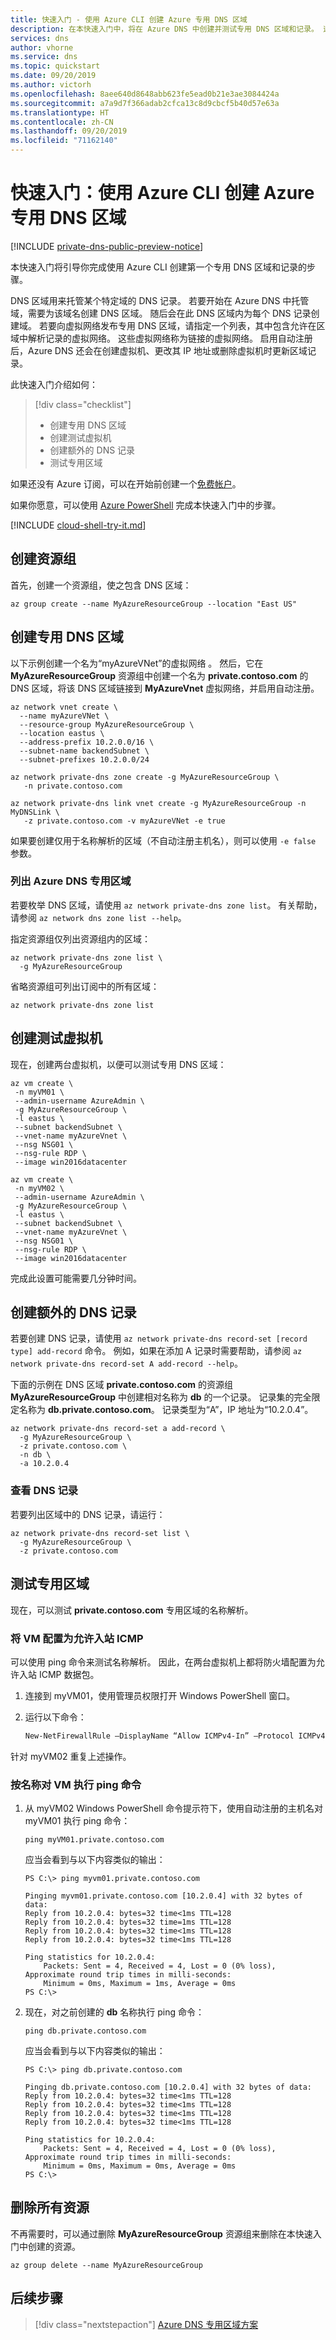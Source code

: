 ```yaml
---
title: 快速入门 - 使用 Azure CLI 创建 Azure 专用 DNS 区域
description: 在本快速入门中，将在 Azure DNS 中创建并测试专用 DNS 区域和记录。 这是有关使用 Azure CLI 创建和管理你的第一个专用 DNS 区域和记录的分步指南。
services: dns
author: vhorne
ms.service: dns
ms.topic: quickstart
ms.date: 09/20/2019
ms.author: victorh
ms.openlocfilehash: 8aee640d8648abb623fe5ead0b21e3ae3084424a
ms.sourcegitcommit: a7a9d7f366adab2cfca13c8d9cbcf5b40d57e63a
ms.translationtype: HT
ms.contentlocale: zh-CN
ms.lasthandoff: 09/20/2019
ms.locfileid: "71162140"
---
```

# <a name="quickstart-create-an-azure-private-dns-zone-using-the-azure-cli"></a>快速入门：使用 Azure CLI 创建 Azure 专用 DNS 区域

[!INCLUDE [private-dns-public-preview-notice](../../includes/private-dns-public-preview-notice.md)]

本快速入门将引导你完成使用 Azure CLI 创建第一个专用 DNS 区域和记录的步骤。

DNS 区域用来托管某个特定域的 DNS 记录。 若要开始在 Azure DNS 中托管域，需要为该域名创建 DNS 区域。 随后会在此 DNS 区域内为每个 DNS 记录创建域。 若要向虚拟网络发布专用 DNS 区域，请指定一个列表，其中包含允许在区域中解析记录的虚拟网络。  这些虚拟网络称为链接的虚拟网络。  启用自动注册后，Azure DNS 还会在创建虚拟机、更改其 IP 地址或删除虚拟机时更新区域记录。

此快速入门介绍如何：

> [!div class="checklist"]
> * 创建专用 DNS 区域
> * 创建测试虚拟机
> * 创建额外的 DNS 记录
> * 测试专用区域

如果还没有 Azure 订阅，可以在开始前创建一个[免费帐户](https://azure.microsoft.com/free/?WT.mc_id=A261C142F)。

如果你愿意，可以使用 [Azure PowerShell](private-dns-getstarted-powershell.md) 完成本快速入门中的步骤。

[!INCLUDE [cloud-shell-try-it.md](../../includes/cloud-shell-try-it.md)]

## <a name="create-the-resource-group"></a>创建资源组

首先，创建一个资源组，使之包含 DNS 区域： 

```azurecli
az group create --name MyAzureResourceGroup --location "East US"
```

## <a name="create-a-private-dns-zone"></a>创建专用 DNS 区域

以下示例创建一个名为“myAzureVNet”的虚拟网络  。 然后，它在 **MyAzureResourceGroup** 资源组中创建一个名为 **private.contoso.com** 的 DNS 区域，将该 DNS 区域链接到 **MyAzureVnet** 虚拟网络，并启用自动注册。

```azurecli
az network vnet create \
  --name myAzureVNet \
  --resource-group MyAzureResourceGroup \
  --location eastus \
  --address-prefix 10.2.0.0/16 \
  --subnet-name backendSubnet \
  --subnet-prefixes 10.2.0.0/24

az network private-dns zone create -g MyAzureResourceGroup \
   -n private.contoso.com

az network private-dns link vnet create -g MyAzureResourceGroup -n MyDNSLink \
   -z private.contoso.com -v myAzureVNet -e true
```

如果要创建仅用于名称解析的区域（不自动注册主机名），则可以使用 `-e false` 参数。

### <a name="list-dns-private-zones"></a>列出 Azure DNS 专用区域

若要枚举 DNS 区域，请使用 `az network private-dns zone list`。 有关帮助，请参阅 `az network dns zone list --help`。

指定资源组仅列出资源组内的区域：

```azurecli
az network private-dns zone list \
  -g MyAzureResourceGroup
```

省略资源组可列出订阅中的所有区域：

```azurecli
az network private-dns zone list 
```

## <a name="create-the-test-virtual-machines"></a>创建测试虚拟机

现在，创建两台虚拟机，以便可以测试专用 DNS 区域：

```azurecli
az vm create \
 -n myVM01 \
 --admin-username AzureAdmin \
 -g MyAzureResourceGroup \
 -l eastus \
 --subnet backendSubnet \
 --vnet-name myAzureVnet \
 --nsg NSG01 \
 --nsg-rule RDP \
 --image win2016datacenter

az vm create \
 -n myVM02 \
 --admin-username AzureAdmin \
 -g MyAzureResourceGroup \
 -l eastus \
 --subnet backendSubnet \
 --vnet-name myAzureVnet \
 --nsg NSG01 \
 --nsg-rule RDP \
 --image win2016datacenter
```

完成此设置可能需要几分钟时间。

## <a name="create-an-additional-dns-record"></a>创建额外的 DNS 记录

若要创建 DNS 记录，请使用 `az network private-dns record-set [record type] add-record` 命令。 例如，如果在添加 A 记录时需要帮助，请参阅 `az network private-dns record-set A add-record --help`。

 下面的示例在 DNS 区域 **private.contoso.com** 的资源组 **MyAzureResourceGroup** 中创建相对名称为 **db** 的一个记录。 记录集的完全限定名称为 **db.private.contoso.com**。 记录类型为“A”，IP 地址为“10.2.0.4”。

```azurecli
az network private-dns record-set a add-record \
  -g MyAzureResourceGroup \
  -z private.contoso.com \
  -n db \
  -a 10.2.0.4
```

### <a name="view-dns-records"></a>查看 DNS 记录

若要列出区域中的 DNS 记录，请运行：

```azurecli
az network private-dns record-set list \
  -g MyAzureResourceGroup \
  -z private.contoso.com
```

## <a name="test-the-private-zone"></a>测试专用区域

现在，可以测试 **private.contoso.com** 专用区域的名称解析。

### <a name="configure-vms-to-allow-inbound-icmp"></a>将 VM 配置为允许入站 ICMP

可以使用 ping 命令来测试名称解析。 因此，在两台虚拟机上都将防火墙配置为允许入站 ICMP 数据包。

1. 连接到 myVM01，使用管理员权限打开 Windows PowerShell 窗口。
2. 运行以下命令：

   ```powershell
   New-NetFirewallRule –DisplayName “Allow ICMPv4-In” –Protocol ICMPv4
   ```

针对 myVM02 重复上述操作。

### <a name="ping-the-vms-by-name"></a>按名称对 VM 执行 ping 命令

1. 从 myVM02 Windows PowerShell 命令提示符下，使用自动注册的主机名对 myVM01 执行 ping 命令：

   ```
   ping myVM01.private.contoso.com
   ```

   应当会看到与以下内容类似的输出：

   ```
   PS C:\> ping myvm01.private.contoso.com

   Pinging myvm01.private.contoso.com [10.2.0.4] with 32 bytes of data:
   Reply from 10.2.0.4: bytes=32 time<1ms TTL=128
   Reply from 10.2.0.4: bytes=32 time=1ms TTL=128
   Reply from 10.2.0.4: bytes=32 time<1ms TTL=128
   Reply from 10.2.0.4: bytes=32 time<1ms TTL=128

   Ping statistics for 10.2.0.4:
       Packets: Sent = 4, Received = 4, Lost = 0 (0% loss),
   Approximate round trip times in milli-seconds:
       Minimum = 0ms, Maximum = 1ms, Average = 0ms
   PS C:\>
   ```

2. 现在，对之前创建的 **db** 名称执行 ping 命令：

   ```
   ping db.private.contoso.com
   ```

   应当会看到与以下内容类似的输出：

   ```
   PS C:\> ping db.private.contoso.com

   Pinging db.private.contoso.com [10.2.0.4] with 32 bytes of data:
   Reply from 10.2.0.4: bytes=32 time<1ms TTL=128
   Reply from 10.2.0.4: bytes=32 time<1ms TTL=128
   Reply from 10.2.0.4: bytes=32 time<1ms TTL=128
   Reply from 10.2.0.4: bytes=32 time<1ms TTL=128

   Ping statistics for 10.2.0.4:
       Packets: Sent = 4, Received = 4, Lost = 0 (0% loss),
   Approximate round trip times in milli-seconds:
       Minimum = 0ms, Maximum = 0ms, Average = 0ms
   PS C:\>
   ```

## <a name="delete-all-resources"></a>删除所有资源

不再需要时，可以通过删除 **MyAzureResourceGroup** 资源组来删除在本快速入门中创建的资源。

```azurecli
az group delete --name MyAzureResourceGroup
```

## <a name="next-steps"></a>后续步骤

> [!div class="nextstepaction"]
> [Azure DNS 专用区域方案](private-dns-scenarios.md)

